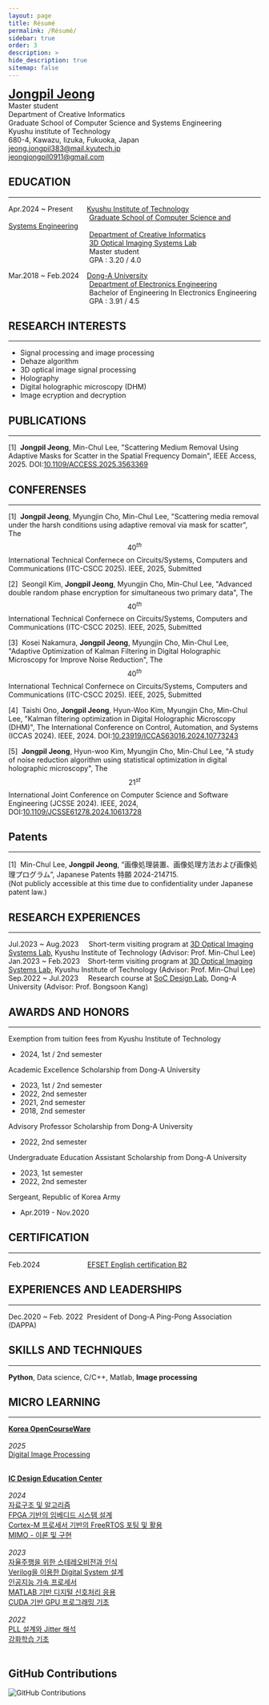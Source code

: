 ```yaml
---
layout: page
title: Résumé
permalink: /Résumé/
sidebar: true
order: 3
description: > 
hide_description: true
sitemap: false
---
```

<span style="font-size: 25px;">**[Jongpil Jeong](https://scholar.google.com/citations?user=O-3pYeQAAAAJ&hl=en)**</span> <br/>
Master student<br/>Department of Creative Informatics<br/>Graduate School of Computer Science and Systems Engineering<br/>Kyushu institute of Technology<br/>680-4, Kawazu, Iizuka, Fukuoka, Japan<br/><jeong.jongpil383@mail.kyutech.jp><br/><jeongjongpil0911@gmail.com>
## EDUCATION
***
Apr.2024 ~ Present&nbsp;&nbsp;&nbsp;&nbsp;&nbsp;&nbsp;&nbsp;[Kyushu Institute of Technology](https://www.kyutech.ac.jp)<br/>
&nbsp;&nbsp;&nbsp;&nbsp;&nbsp;&nbsp;&nbsp;&nbsp;&nbsp;&nbsp;&nbsp;&nbsp;&nbsp;&nbsp;&nbsp;&nbsp;&nbsp;&nbsp;&nbsp;&nbsp;&nbsp;&nbsp;&nbsp;&nbsp;&nbsp;&nbsp;&nbsp;&nbsp;&nbsp;&nbsp;&nbsp;&nbsp;&nbsp;&nbsp;&nbsp;&nbsp;&nbsp;&nbsp;&nbsp;&nbsp;&nbsp;[Graduate School of Computer Science and Systems Engineering](https://www.iizuka.kyutech.ac.jp)<br/>
&nbsp;&nbsp;&nbsp;&nbsp;&nbsp;&nbsp;&nbsp;&nbsp;&nbsp;&nbsp;&nbsp;&nbsp;&nbsp;&nbsp;&nbsp;&nbsp;&nbsp;&nbsp;&nbsp;&nbsp;&nbsp;&nbsp;&nbsp;&nbsp;&nbsp;&nbsp;&nbsp;&nbsp;&nbsp;&nbsp;&nbsp;&nbsp;&nbsp;&nbsp;&nbsp;&nbsp;&nbsp;&nbsp;&nbsp;&nbsp;&nbsp;[Department of Creative Informatics](https://csn.iizuka.kyutech.ac.jp)<br/>
&nbsp;&nbsp;&nbsp;&nbsp;&nbsp;&nbsp;&nbsp;&nbsp;&nbsp;&nbsp;&nbsp;&nbsp;&nbsp;&nbsp;&nbsp;&nbsp;&nbsp;&nbsp;&nbsp;&nbsp;&nbsp;&nbsp;&nbsp;&nbsp;&nbsp;&nbsp;&nbsp;&nbsp;&nbsp;&nbsp;&nbsp;&nbsp;&nbsp;&nbsp;&nbsp;&nbsp;&nbsp;&nbsp;&nbsp;&nbsp;&nbsp;[3D Optical Imaging Systems Lab](https://leelab.csn.kyutech.ac.jp/index.php/en/home-en/)<br/>
&nbsp;&nbsp;&nbsp;&nbsp;&nbsp;&nbsp;&nbsp;&nbsp;&nbsp;&nbsp;&nbsp;&nbsp;&nbsp;&nbsp;&nbsp;&nbsp;&nbsp;&nbsp;&nbsp;&nbsp;&nbsp;&nbsp;&nbsp;&nbsp;&nbsp;&nbsp;&nbsp;&nbsp;&nbsp;&nbsp;&nbsp;&nbsp;&nbsp;&nbsp;&nbsp;&nbsp;&nbsp;&nbsp;&nbsp;&nbsp;&nbsp;Master student<br/>
&nbsp;&nbsp;&nbsp;&nbsp;&nbsp;&nbsp;&nbsp;&nbsp;&nbsp;&nbsp;&nbsp;&nbsp;&nbsp;&nbsp;&nbsp;&nbsp;&nbsp;&nbsp;&nbsp;&nbsp;&nbsp;&nbsp;&nbsp;&nbsp;&nbsp;&nbsp;&nbsp;&nbsp;&nbsp;&nbsp;&nbsp;&nbsp;&nbsp;&nbsp;&nbsp;&nbsp;&nbsp;&nbsp;&nbsp;&nbsp;&nbsp;GPA : 3.20 / 4.0<br/>


Mar.2018 ~ Feb.2024&nbsp;&nbsp;&nbsp;&nbsp;[Dong-A University](https://donga.ac.kr/kor/Main.do)<br/>
&nbsp;&nbsp;&nbsp;&nbsp;&nbsp;&nbsp;&nbsp;&nbsp;&nbsp;&nbsp;&nbsp;&nbsp;&nbsp;&nbsp;&nbsp;&nbsp;&nbsp;&nbsp;&nbsp;&nbsp;&nbsp;&nbsp;&nbsp;&nbsp;&nbsp;&nbsp;&nbsp;&nbsp;&nbsp;&nbsp;&nbsp;&nbsp;&nbsp;&nbsp;&nbsp;&nbsp;&nbsp;&nbsp;&nbsp;&nbsp;&nbsp;[Department of Electronics Engineering](https://ee.donga.ac.kr/ee/Main.do)<br/>
&nbsp;&nbsp;&nbsp;&nbsp;&nbsp;&nbsp;&nbsp;&nbsp;&nbsp;&nbsp;&nbsp;&nbsp;&nbsp;&nbsp;&nbsp;&nbsp;&nbsp;&nbsp;&nbsp;&nbsp;&nbsp;&nbsp;&nbsp;&nbsp;&nbsp;&nbsp;&nbsp;&nbsp;&nbsp;&nbsp;&nbsp;&nbsp;&nbsp;&nbsp;&nbsp;&nbsp;&nbsp;&nbsp;&nbsp;&nbsp;&nbsp;Bachelor of Engineering In Electronics Engineering<br/>
&nbsp;&nbsp;&nbsp;&nbsp;&nbsp;&nbsp;&nbsp;&nbsp;&nbsp;&nbsp;&nbsp;&nbsp;&nbsp;&nbsp;&nbsp;&nbsp;&nbsp;&nbsp;&nbsp;&nbsp;&nbsp;&nbsp;&nbsp;&nbsp;&nbsp;&nbsp;&nbsp;&nbsp;&nbsp;&nbsp;&nbsp;&nbsp;&nbsp;&nbsp;&nbsp;&nbsp;&nbsp;&nbsp;&nbsp;&nbsp;&nbsp;GPA : 3.91 / 4.5<br/>

## RESEARCH INTERESTS
***
- Signal processing and image processing
- Dehaze algorithm
- 3D optical image signal processing
- Holography
- Digital holographic microscopy (DHM)
- Image ecryption and decryption
  
<!-- - Deep learning and machine learning -->


## PUBLICATIONS
***
[1]&nbsp;&nbsp;**Jongpil Jeong**, Min-Chul Lee, "Scattering Medium Removal Using Adaptive Masks for Scatter in the Spatial Frequency Domain", IEEE Access, 2025. DOI:[10.1109/ACCESS.2025.3563369](https://doi.org/10.1109/ACCESS.2025.3563369) <br/>


## CONFERENSES
***
<!-- ITC-CSCC 2025 -->
[1]&nbsp;&nbsp;**Jongpil Jeong**, Myungjin Cho, Min-Chul Lee, "Scattering media removal under the harsh conditions using adaptive removal via mask for scatter", The $$40^{th}$$ International Technical Confernece on Circuits/Systems, Computers and Communications (ITC-CSCC 2025). IEEE, 2025, Submitted <br/>

[2]&nbsp;&nbsp;Seongil Kim, **Jongpil Jeong**, Myungjin Cho, Min-Chul Lee, "Advanced double random phase encryption for simultaneous two primary data", The $$40^{th}$$ International Technical Confernece on Circuits/Systems, Computers and Communications (ITC-CSCC 2025). IEEE, 2025, Submitted <br/>

[3]&nbsp;&nbsp;Kosei Nakamura, **Jongpil Jeong**, Myungjin Cho, Min-Chul Lee, "Adaptive Optimization of Kalman Filtering in Digital Holographic Microscopy for Improve Noise Reduction", The $$40^{th}$$ International Technical Confernece on Circuits/Systems, Computers and Communications (ITC-CSCC 2025). IEEE, 2025, Submitted <br/>

<!-- ICCAS 2024 -->
[4]&nbsp;&nbsp;Taishi Ono, **Jongpil Jeong**, Hyun-Woo Kim, Myungjin Cho, Min-Chul Lee, "Kalman filtering optimization in Digital Holographic Microscopy (DHM)", The International Conference on Control, Automation, and Systems (ICCAS 2024). IEEE, 2024. DOI:[10.23919/ICCAS63016.2024.10773243](https://doi.org/10.23919/ICCAS63016.2024.10773243) <br/>

<!-- JCSSE 2024 -->
[5]&nbsp;&nbsp;**Jongpil Jeong**, Hyun-woo Kim, Myungjin Cho, Min-Chul Lee, "A study of noise reduction algorithm using statistical optimization in digital holographic microscopy", The $$21^{st}$$ International Joint Conference on Computer Science and Software Engineering (JCSSE 2024). IEEE, 2024, DOI:[10.1109/JCSSE61278.2024.10613728](https://doi.org/10.23919/ICCAS63016.2024.10773243) <br/>


## Patents
***
[1]&nbsp;&nbsp;Min-Chul Lee, **Jongpil Jeong**, “画像処理装置、画像処理方法および画像処理プログラム”, Japanese Patents 特願 2024-214715. <br/>
(Not publicly accessible at this time due to confidentiality under Japanese patent law.) <br/>





## RESEARCH EXPERIENCES
***
Jul.2023 ~ Aug.2023&nbsp;&nbsp;&nbsp;&nbsp;&nbsp;Short-term visiting program at [3D Optical Imaging Systems Lab](https://leelab.csn.kyutech.ac.jp/index.php/en/home-en/), Kyushu Institute of Technology (Advisor: Prof. Min-Chul Lee)<br/>
Jan.2023 ~ Feb.2023&nbsp;&nbsp;&nbsp;&nbsp;Short-term visiting program at [3D Optical Imaging Systems Lab](https://leelab.csn.kyutech.ac.jp/index.php/en/home-en/), Kyushu Institute of Technology (Advisor: Prof. Min-Chul Lee)<br/>
Sep.2022 ~ Jul.2023&nbsp;&nbsp;&nbsp;&nbsp;&nbsp;Research course at [SoC Design Lab](https://soc.donga.ac.kr), Dong-A University (Advisor: Prof. Bongsoon Kang)<br/>

## AWARDS AND HONORS
***
Exemption from tuition fees from Kyushu Institute of Technology 
- 2024, 1st / 2nd semester

Academic Excellence Scholarship from Dong-A University
- 2023, 1st / 2nd semester
- 2022, 2nd semester
- 2021, 2nd semester
- 2018, 2nd semester

Advisory Professor Scholarship from Dong-A University
- 2022, 2nd semester

Undergraduate Education Assistant Scholarship from Dong-A University
- 2023, 1st semester
- 2022, 2nd semester

Sergeant, Republic of Korea Army
- Apr.2019 - Nov.2020

## CERTIFICATION
***
Feb.2024 &nbsp;&nbsp;&nbsp;&nbsp;&nbsp;&nbsp;&nbsp;&nbsp;&nbsp;&nbsp;&nbsp;&nbsp;&nbsp;&nbsp;&nbsp;&nbsp;&nbsp;&nbsp;&nbsp;&nbsp;&nbsp;&nbsp;&nbsp;[EFSET English certification B2](https://cert.efset.org/sg3aTb)<br/>

## EXPERIENCES AND LEADERSHIPS
***
Dec.2020 ~ Feb. 2022&nbsp;&nbsp;President of Dong-A Ping-Pong Association (DAPPA)

## SKILLS AND TECHNIQUES
***
**Python**, Data science, C/C++, Matlab, **Image processing**

## MICRO LEARNING
***
[**Korea OpenCourseWare**](https://www.kocw.net/home/index.do)<br/><br/>
*2025*<br/>
[Digital Image Processing](https://github.com/user-attachments/assets/d8024d63-359a-493b-9cb2-774e36a03f62)<br/><br/>

[**IC Design Education Center**](https://idec.or.kr)<br/><br/>
*2024*<br/>
[자료구조 및 알고리즘](https://github.com/user-attachments/assets/8fbda935-4b41-44f7-b83a-8d284f003168)<br/>
[FPGA 기반의 임베디드 시스템 설계](https://github.com/user-attachments/assets/68b0ae05-462b-4750-93ba-1bc4072dab66)<br/>
[Cortex-M 프로세서 기반의 FreeRTOS 포팅 및 활용](https://github.com/user-attachments/assets/805bbc13-3e6e-43d6-af75-df31f728d607)<br/>
[MIMO - 이론 및 구현](https://github.com/user-attachments/assets/707a4f8e-3b5a-4246-a763-81e2729f9cb2)<br/><br/>
*2023*<br/>
[자율주행을 위한 스테레오비전과 인식](https://github.com/user-attachments/assets/2d45999d-1f66-467c-b956-e16b5ed71593)<br/>
[Verilog을 이용한 Digital System 설계](https://github.com/user-attachments/assets/32bfc1d6-18cf-44a4-83dc-209b4f4686ac)<br/>
[인공지능 가속 프로세서](https://github.com/user-attachments/assets/094a58df-f320-45fb-aba3-707f4a7fd8f7)<br/>
[MATLAB 기반 디지털 신호처리 응용](https://github.com/user-attachments/assets/9f74252d-eae5-40b2-b305-ea90576100aa)<br/>
[CUDA 기반 GPU 프로그래밍 기초](https://github.com/user-attachments/assets/0fc8c167-bef1-4857-a664-a1b82c95e306)<br/><br/>
*2022*<br/>
[PLL 설계와 Jitter 해석](https://github.com/user-attachments/assets/b4e013f1-d7b8-4505-a4f5-12e270097549)<br/>
[강화학습 기초](https://github.com/user-attachments/assets/73933790-2b15-46ae-8ac2-c6eaf31d9e01)<br/><br/>

## GitHub Contributions
<img src="https://ghchart.rshah.org/jongpil0911" alt="GitHub Contributions" />


